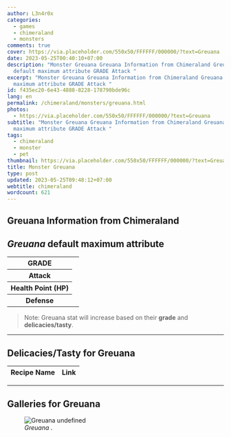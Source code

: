 ```yaml
---
author: L3n4r0x
categories:
  - games
  - chimeraland
  - monsters
comments: true
cover: https://via.placeholder.com/550x50/FFFFFF/000000/?text=Greuana
date: 2023-05-25T00:40:10+07:00
description: "Monster Greuana Greuana Information from Chimeraland Greuana
  default maximum attribute GRADE Attack "
excerpt: "Monster Greuana Greuana Information from Chimeraland Greuana default
  maximum attribute GRADE Attack "
id: f435ec20-6e43-4888-8228-178790bde96c
lang: en
permalink: /chimeraland/monsters/greuana.html
photos:
  - https://via.placeholder.com/550x50/FFFFFF/000000/?text=Greuana
subtitle: "Monster Greuana Greuana Information from Chimeraland Greuana default
  maximum attribute GRADE Attack "
tags:
  - chimeraland
  - monster
  - pet
thumbnail: https://via.placeholder.com/550x50/FFFFFF/000000/?text=Greuana
title: Monster Greuana
type: post
updated: 2023-05-25T09:48:12+07:00
webtitle: chimeraland
wordcount: 621
---
```


<link
  rel="stylesheet"
  href="https://rawcdn.githack.com/dimaslanjaka/Web-Manajemen/870a349/css/bootstrap-5-3-0-alpha3-wrapper.css"
/>
<section id="bootstrap-wrapper">
  <div data-bs-theme="dark">
    <h2>Greuana Information from Chimeraland</h2>
    <h2 id="attribute"><i>Greuana</i> default maximum attribute</h2>
    <div class="row">
      <div class="col mb-2">
        <div class="card">
          <div class="card-body">
            <table>
              <tr>
                <th>GRADE</th>
                <td><br /></td>
              </tr>
              <tr>
                <th>Attack</th>
                <td></td>
              </tr>
              <tr>
                <th>Health Point (HP)</th>
                <td></td>
              </tr>
              <tr>
                <th>Defense</th>
                <td></td>
              </tr>
            </table>
          </div>
        </div>
      </div>
    </div>
    <blockquote class="bd-callout bd-callout-warning">
      Note: Greuana stat will increase based on their <b>grade</b> and
      <b>delicacies/tasty</b>.
    </blockquote>
    <hr />
    <h2 id="delicacies">Delicacies/Tasty for Greuana</h2>
    <div class="card">
      <div class="card-body">
        <div class="table-responsive">
          <table class="table table-striped">
            <thead>
              <tr>
                <th>Recipe Name</th>
                <th>Link</th>
              </tr>
            </thead>
            <tbody></tbody>
          </table>
        </div>
      </div>
    </div>
    <hr />
    <div id="gallery">
      <h2>Galleries for Greuana</h2>
      <div class="row">
        <div class="col-lg-6 col-12">
          <figure>
            <img
              src="https://www.webmanajemen.com/undefined"
              alt="Greuana undefined"
            />
            <figcaption style="word-wrap: break-word">
              <i>Greuana</i> .
            </figcaption>
          </figure>
        </div>
      </div>
    </div>
  </div>
</section>